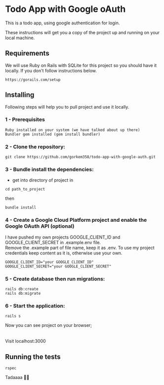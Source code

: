 # Todo App with Google oAuth

This is a todo app, using google authentication for login.

These instructions will get you a copy of the project up and running on your local machine.

## Requirements

We will use Ruby on Rails with SQLite for this project so you should have it locally. If you don't follow instructions below.

```
https://gorails.com/setup
```

## Installing

Following steps will help you to pull project and use it locally.

### 1 - Prerequisites
```
Ruby installed on your system (we have talked about up there)
Bundler gem installed (gem install bundler)
```


### 2 - Clone the repository: 
```
git clone https://github.com/gorkem358/todo-app-with-google-auth.git
```

### 3 - Bundle install the dependencies: 
* get into directory of project in 

```
cd path_to_project
```
then

```
bundle install
```

### 4 - Create a Google Cloud Platform project and enable the Google OAuth API (optional)
I have pushed my own projects GOOGLE_CLIENT_ID and GOOGLE_CLIENT_SECRET in .example.env file. 
<br>
Remove the .example part of file name, keep it as .env. To use my project credentials keep content as it is, otherwise use your own.
```
GOOGLE_CLIENT_ID="your GOOGLE_CLIENT_ID"
GOOGLE_CLIENT_SECRET="your GOOGLE_CLIENT_SECRET"
```

### 5 - Create database then run migrations:
```
rails db:create
rails db:migrate
```
### 6 - Start the application:
```
rails s
```

Now you can see project on your browser;
<br><br><br>
Visit localhost:3000



## Running the tests

```
rspec
```

Tadaaaa 🎉🎉
